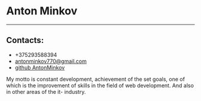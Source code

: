 # Anton Minkov
---

## Contacts:

- +375293588394
- antonminkov770@gmail.com
- [github AntonMinkov
](https://github.com/AntonMinkov)

My motto is constant development, achievement of the set goals, one of which is the improvement of skills in the field of web development. And also in other areas of the it- industry.

